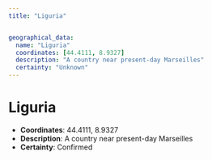 ```yaml
---
title: "Liguria"


geographical_data:
  name: "Liguria"
  coordinates: [44.4111, 8.9327]
  description: "A country near present-day Marseilles"
  certainty: "Unknown"
---
```


# Liguria

- **Coordinates**: 44.4111, 8.9327
- **Description**: A country near present-day Marseilles
- **Certainty**: Confirmed

